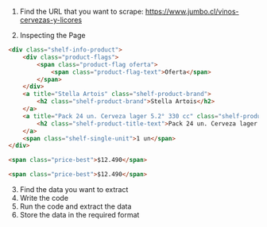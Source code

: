 1. Find the URL that you want to scrape: https://www.jumbo.cl/vinos-cervezas-y-licores

2. Inspecting the Page

```html
<div class="shelf-info-product">
    <div class="product-flags">
        <span class="product-flag oferta">
            <span class="product-flag-text">Oferta</span>
        </span>
    </div>
    <a title="Stella Artois" class="shelf-product-brand">
        <h2 class="shelf-product-brand">Stella Artois</h2>
    </a>
    <a title="Pack 24 un. Cerveza lager 5.2° 330 cc" class="shelf-product-title" href="/pack-cerveza-stella-artois-24-unid-330-cc-c-u/p">
        <h2 class="shelf-product-title-text">Pack 24 un. Cerveza lager 5.2° 330 cc</h2>
    </a>
    <span class="shelf-single-unit">1 un</span>
</div>
```

```html
<span class="price-best">$12.490</span>
```

```html
<span class="price-best">$12.490</span>
```


3. Find the data you want to extract
4. Write the code
5. Run the code and extract the data
6. Store the data in the required format 